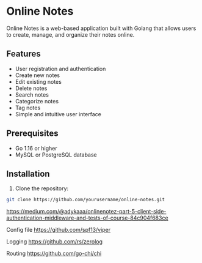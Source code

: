 # Online Notes

Online Notes is a web-based application built with Golang that allows users to create, manage, and organize their notes online.

## Features

- User registration and authentication
- Create new notes
- Edit existing notes
- Delete notes
- Search notes
- Categorize notes
- Tag notes
- Simple and intuitive user interface

## Prerequisites

- Go 1.16 or higher
- MySQL or PostgreSQL database

## Installation

1. Clone the repository:

```bash
git clone https://github.com/yourusername/online-notes.git
```




https://medium.com/@adykaaa/onlinenotez-part-5-client-side-authentication-middleware-and-tests-of-course-84c904f683ce

Config file https://github.com/spf13/viper

Logging https://github.com/rs/zerolog

Routing https://github.com/go-chi/chi

